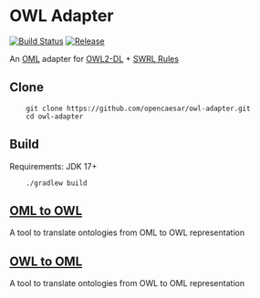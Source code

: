 # OWL Adapter

[![Build Status](https://github.com/opencaesar/owl-adapter/actions/workflows/ci.yml/badge.svg)](https://github.com/opencaesar/owl-adapter/actions/workflows/ci.yml)
[![Release](https://img.shields.io/github/v/release/opencaesar/owl-adapter?label=Release)](https://github.com/opencaesar/owl-adapter/releases/latest)

An [OML](https://github.com/opencaesar/oml) adapter for [OWL2-DL](https://www.w3.org/TR/owl2-syntax/) + [SWRL Rules](https://www.w3.org/Submission/SWRL/)

## Clone
```
    git clone https://github.com/opencaesar/owl-adapter.git
    cd owl-adapter
```
      
## Build
Requirements: JDK 17+
```
    ./gradlew build
```

## [OML to OWL](oml2owl/README.md)

A tool to translate ontologies from OML to OWL representation

## [OWL to OML](owl2oml/README.md)

A tool to translate ontologies from OWL to OML representation
